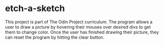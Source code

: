 # etch-a-sketch
This project is part of The Odin Project curriculum. The program allows a user to draw a picture by hovering their mouses over desired divs to get them to change color. Once the user has finished drawing their picture, they can reset the program by hitting the clear button.
